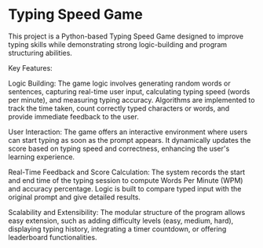 # Typing Speed Game 
This project is a Python-based Typing Speed Game designed to improve typing skills while demonstrating strong logic-building and program structuring abilities.

Key Features:

Logic Building:
The game logic involves generating random words or sentences, capturing real-time user input, calculating typing speed (words per minute), and measuring typing accuracy. Algorithms are implemented to track the time taken, count correctly typed characters or words, and provide immediate feedback to the user.

User Interaction:
The game offers an interactive environment where users can start typing as soon as the prompt appears. It dynamically updates the score based on typing speed and correctness, enhancing the user's learning experience.

Real-Time Feedback and Score Calculation:
The system records the start and end time of the typing session to compute Words Per Minute (WPM) and accuracy percentage. Logic is built to compare typed input with the original prompt and give detailed results.

Scalability and Extensibility:
The modular structure of the program allows easy extension, such as adding difficulty levels (easy, medium, hard), displaying typing history, integrating a timer countdown, or offering leaderboard functionalities.
